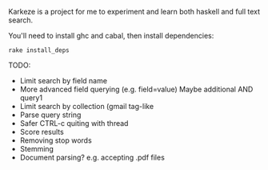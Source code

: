 Karkeze is a project for me to experiment and learn both haskell and full text search.

You'll need to install ghc and cabal, then install dependencies:
	
	rake install_deps

TODO:
  * Limit search by field name
  * More advanced field querying (e.g. field=value) Maybe additional AND query1
  * Limit search by collection (gmail tag-like
  * Parse query string
  * Safer CTRL-c quiting with thread
  * Score results
  * Removing stop words
  * Stemming
  * Document parsing? e.g. accepting .pdf files